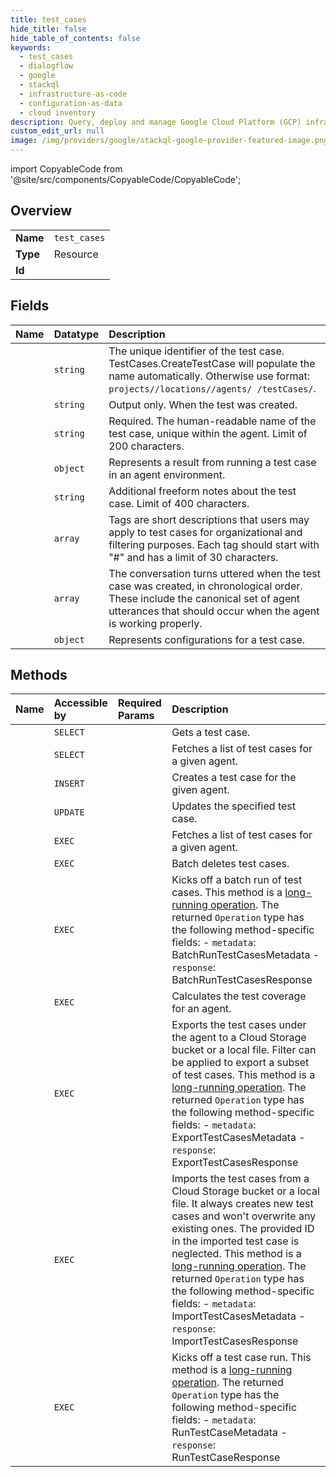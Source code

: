 ```yaml
---
title: test_cases
hide_title: false
hide_table_of_contents: false
keywords:
  - test_cases
  - dialogflow
  - google    
  - stackql
  - infrastructure-as-code
  - configuration-as-data
  - cloud inventory
description: Query, deploy and manage Google Cloud Platform (GCP) infrastructure and resources using SQL
custom_edit_url: null
image: /img/providers/google/stackql-google-provider-featured-image.png
---
```


import CopyableCode from '@site/src/components/CopyableCode/CopyableCode';




## Overview
<table><tbody>
<tr><td><b>Name</b></td><td><code>test_cases</code></td></tr>
<tr><td><b>Type</b></td><td>Resource</td></tr>
<tr><td><b>Id</b></td><td><CopyableCode code="google.dialogflow.test_cases" /></td></tr>
</tbody></table>

## Fields
| Name | Datatype | Description |
|:-----|:---------|:------------|
| <CopyableCode code="name" /> | `string` | The unique identifier of the test case. TestCases.CreateTestCase will populate the name automatically. Otherwise use format: `projects//locations//agents/ /testCases/`. |
| <CopyableCode code="creationTime" /> | `string` | Output only. When the test was created. |
| <CopyableCode code="displayName" /> | `string` | Required. The human-readable name of the test case, unique within the agent. Limit of 200 characters. |
| <CopyableCode code="lastTestResult" /> | `object` | Represents a result from running a test case in an agent environment. |
| <CopyableCode code="notes" /> | `string` | Additional freeform notes about the test case. Limit of 400 characters. |
| <CopyableCode code="tags" /> | `array` | Tags are short descriptions that users may apply to test cases for organizational and filtering purposes. Each tag should start with "#" and has a limit of 30 characters. |
| <CopyableCode code="testCaseConversationTurns" /> | `array` | The conversation turns uttered when the test case was created, in chronological order. These include the canonical set of agent utterances that should occur when the agent is working properly. |
| <CopyableCode code="testConfig" /> | `object` | Represents configurations for a test case. |
## Methods
| Name | Accessible by | Required Params | Description |
|:-----|:--------------|:----------------|:------------|
| <CopyableCode code="projects_locations_agents_test_cases_get" /> | `SELECT` | <CopyableCode code="agentsId, locationsId, projectsId, testCasesId" /> | Gets a test case. |
| <CopyableCode code="projects_locations_agents_test_cases_list" /> | `SELECT` | <CopyableCode code="agentsId, locationsId, projectsId" /> | Fetches a list of test cases for a given agent. |
| <CopyableCode code="projects_locations_agents_test_cases_create" /> | `INSERT` | <CopyableCode code="agentsId, locationsId, projectsId" /> | Creates a test case for the given agent. |
| <CopyableCode code="projects_locations_agents_test_cases_patch" /> | `UPDATE` | <CopyableCode code="agentsId, locationsId, projectsId, testCasesId" /> | Updates the specified test case. |
| <CopyableCode code="_projects_locations_agents_test_cases_list" /> | `EXEC` | <CopyableCode code="agentsId, locationsId, projectsId" /> | Fetches a list of test cases for a given agent. |
| <CopyableCode code="projects_locations_agents_test_cases_batch_delete" /> | `EXEC` | <CopyableCode code="agentsId, locationsId, projectsId" /> | Batch deletes test cases. |
| <CopyableCode code="projects_locations_agents_test_cases_batch_run" /> | `EXEC` | <CopyableCode code="agentsId, locationsId, projectsId" /> | Kicks off a batch run of test cases. This method is a [long-running operation](https://cloud.google.com/dialogflow/cx/docs/how/long-running-operation). The returned `Operation` type has the following method-specific fields: - `metadata`: BatchRunTestCasesMetadata - `response`: BatchRunTestCasesResponse |
| <CopyableCode code="projects_locations_agents_test_cases_calculate_coverage" /> | `EXEC` | <CopyableCode code="agentsId, locationsId, projectsId" /> | Calculates the test coverage for an agent. |
| <CopyableCode code="projects_locations_agents_test_cases_export" /> | `EXEC` | <CopyableCode code="agentsId, locationsId, projectsId" /> | Exports the test cases under the agent to a Cloud Storage bucket or a local file. Filter can be applied to export a subset of test cases. This method is a [long-running operation](https://cloud.google.com/dialogflow/cx/docs/how/long-running-operation). The returned `Operation` type has the following method-specific fields: - `metadata`: ExportTestCasesMetadata - `response`: ExportTestCasesResponse |
| <CopyableCode code="projects_locations_agents_test_cases_import" /> | `EXEC` | <CopyableCode code="agentsId, locationsId, projectsId" /> | Imports the test cases from a Cloud Storage bucket or a local file. It always creates new test cases and won't overwrite any existing ones. The provided ID in the imported test case is neglected. This method is a [long-running operation](https://cloud.google.com/dialogflow/cx/docs/how/long-running-operation). The returned `Operation` type has the following method-specific fields: - `metadata`: ImportTestCasesMetadata - `response`: ImportTestCasesResponse |
| <CopyableCode code="projects_locations_agents_test_cases_run" /> | `EXEC` | <CopyableCode code="agentsId, locationsId, projectsId, testCasesId" /> | Kicks off a test case run. This method is a [long-running operation](https://cloud.google.com/dialogflow/cx/docs/how/long-running-operation). The returned `Operation` type has the following method-specific fields: - `metadata`: RunTestCaseMetadata - `response`: RunTestCaseResponse |
